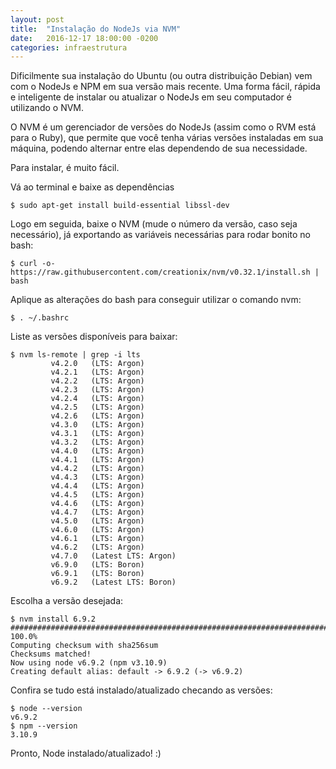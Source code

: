 ```yaml
---
layout: post
title:  "Instalação do NodeJs via NVM"
date:   2016-12-17 18:00:00 -0200
categories: infraestrutura
---
```

Dificilmente sua instalação do Ubuntu (ou outra distribuição Debian) vem com o NodeJs e NPM em sua versão mais recente. Uma forma fácil, rápida e inteligente de instalar ou atualizar o NodeJs em seu computador é utilizando o NVM.

O NVM é um gerenciador de versões do NodeJs (assim como o RVM está para o Ruby), que permite que você tenha várias versões instaladas em sua máquina, podendo alternar entre elas dependendo de sua necessidade.

Para instalar, é muito fácil.

Vá ao terminal e baixe as dependências

```
$ sudo apt-get install build-essential libssl-dev
```

Logo em seguida, baixe o NVM (mude o número da versão, caso seja necessário), já exportando as variáveis necessárias para rodar bonito no bash:

 ```
$ curl -o- https://raw.githubusercontent.com/creationix/nvm/v0.32.1/install.sh | bash
 ```

 Aplique as alterações do bash para conseguir utilizar o comando nvm:

```
$ . ~/.bashrc
```

Liste as versões disponíveis para baixar:

```
$ nvm ls-remote | grep -i lts
         v4.2.0   (LTS: Argon)
         v4.2.1   (LTS: Argon)
         v4.2.2   (LTS: Argon)
         v4.2.3   (LTS: Argon)
         v4.2.4   (LTS: Argon)
         v4.2.5   (LTS: Argon)
         v4.2.6   (LTS: Argon)
         v4.3.0   (LTS: Argon)
         v4.3.1   (LTS: Argon)
         v4.3.2   (LTS: Argon)
         v4.4.0   (LTS: Argon)
         v4.4.1   (LTS: Argon)
         v4.4.2   (LTS: Argon)
         v4.4.3   (LTS: Argon)
         v4.4.4   (LTS: Argon)
         v4.4.5   (LTS: Argon)
         v4.4.6   (LTS: Argon)
         v4.4.7   (LTS: Argon)
         v4.5.0   (LTS: Argon)
         v4.6.0   (LTS: Argon)
         v4.6.1   (LTS: Argon)
         v4.6.2   (LTS: Argon)
         v4.7.0   (Latest LTS: Argon)
         v6.9.0   (LTS: Boron)
         v6.9.1   (LTS: Boron)
         v6.9.2   (Latest LTS: Boron)
```

Escolha a versão desejada:

```
$ nvm install 6.9.2
######################################################################## 100.0%
Computing checksum with sha256sum
Checksums matched!
Now using node v6.9.2 (npm v3.10.9)
Creating default alias: default -> 6.9.2 (-> v6.9.2)
```

Confira se tudo está instalado/atualizado checando as versões:

```
$ node --version
v6.9.2
$ npm --version
3.10.9
```


Pronto, Node instalado/atualizado! :)
